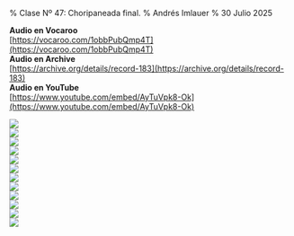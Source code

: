 % Clase Nº 47: Choripaneada final.
% Andrés Imlauer
% 30 Julio 2025

**Audio en Vocaroo**   
[https://vocaroo.com/1obbPubQmp4T](https://vocaroo.com/1obbPubQmp4T)   
**Audio en Archive**   
[https://archive.org/details/record-183](https://archive.org/details/record-183)   
**Audio en YouTube**   
[https://www.youtube.com/embed/AyTuVpk8-Ok](https://www.youtube.com/embed/AyTuVpk8-Ok)   
   
![](https://blogger.googleusercontent.com/img/b/R29vZ2xl/AVvXsEglzjYV23RQQi9GVvGTvlC5FR6PaFp-DOizqp6SNAEUX8CoKwTDMhqpqrAH8YirvW1O2llN7nfPtcX59OoXCdW6N3_fU5nrqE8JrR9eNX6xqqYFEYoMpGhHVCrD_OXAK8nmOvK79dyd8qehouh8GeckqvwQKKdCuaNwVb5hPPO0B1LEod0ht81d9LM_qEE/s4160/IMG-20250707-WA0006.jpg)   
![](https://blogger.googleusercontent.com/img/b/R29vZ2xl/AVvXsEivf5XL1-HQaKS6rSBAcvTEMPS_1UhWo67IEVI23XW20ZvaTg_JbU5vTAlXYzt45hRKyLHrBnRrN5DP1O0DWlCwnJ2fO_G5hV-7m0s2l9t4RJFBl8ZDnRREqZBc0yo2Cf7tkF7dcVmv0oN1GXc6aZ4J3Bx7HdhWOPNXQYOVvcgdYY5NOEubkSJT1yoRG1s/s4160/IMG-20250707-WA0007.jpg)   
![](https://blogger.googleusercontent.com/img/b/R29vZ2xl/AVvXsEj3Zz_Y7Fi1XoO1MaR4KtdxfP5zupHKhLujlfzWV9Y9YjSy5eitXCJgcPqabxpPH6PEEi373CY686P0ksOZTwVXMWfi1oD1wK-VVY_c2ZCaenlIFVsgHj2Q4SMOyrHA8fQLXKhNkf5Rd4EdR8F2ftpRNHFarc0xf08JVPy2RjfgsGb3H8EsyIXKb6FhGsI/s4160/IMG-20250707-WA0008.jpg)   
![](https://blogger.googleusercontent.com/img/b/R29vZ2xl/AVvXsEhSce6IPTCyv0WU-_hopVlLdnbp33qv5yAwvTwsA5YtOF2W_TnEgdqxyS0II4OmbL3PP56zwJy-IwgmDMOLTNzFkSqUjYGaZAAAaIImlvjYmpkB4JeGx0977fFPwK0fOnkFODBD0fjHs6SavVonun8TQXD7gW_pHPbF2Ra24B8douzOkNtUmcMeFjvoA7E/s4160/IMG-20250707-WA0009.jpg)   
![](https://blogger.googleusercontent.com/img/b/R29vZ2xl/AVvXsEiDSz-rYWQjZXf7yf3FuiP-iDz1OfifPcpDCBG1uwzeQnkixJ4KgPvkc29MV0mwOMaMewkKgtVZ1frrAN0BG6oawyrAYxBi40SjCQUcFQcOhVMfUnMiyxqKNdDmunmBqu9E86_HbOY1khrcWSz3dYfwqu8AVyZUcDK_OGZSXfn5L5SKujSmaR6Xro6_ySE/s4160/IMG-20250707-WA0010.jpg)   
![](https://blogger.googleusercontent.com/img/b/R29vZ2xl/AVvXsEjYS3u49ixhwsj9T5wsoP_7MzgI42F8SfSkAUYvzlrV_XPos5DKaof7Wd16TwpAjyPKBeA2wDVZ8CTLhFHtSObNoDZS8KRL9k4_8wBTfXwR1ieWBiPnAW2Gxa9sAomxzaDamOekZp-b8MNHoWeuIIK7no1-cpsgZ-G0hyphenhyphenZsJB2BeMmdbrx5WAlFBNb1hv4/s4160/IMG-20250707-WA0011.jpg)   
![](https://blogger.googleusercontent.com/img/b/R29vZ2xl/AVvXsEioLV4FajC-o8ZAluXZhoKz2J5aBbNwOdDbWXB9cWM_r0sP18gukeToU-jxcErAPQOEbjiQSkxXFKQlM5BeSdGtTFddpY0zM-4_GDLy7LG8LXvfeZ5FcAlqNKMeRI5lGmfxpD2VCWQNcOT7tKW3_Wn_oOkqDaJi-ob3qza8j04EjQiXJN5Qvs0HaNwwTCc/s4160/IMG-20250707-WA0012.jpg)   
![](https://blogger.googleusercontent.com/img/b/R29vZ2xl/AVvXsEjhwJKB0jhyphenhyphen8n4xzIvi0lMnUmnl3gNt55pPkDcD6sLx7FLxkPmTkDl6cCa9FRv-yYmdJEjB46LHrWefh4oc1yC3rMDjDaNA8wEubGmvNzlvDBifzZjKRIbe9hwUi3laR1BbRpZYBmuPR79Itsxq-rxeMhdrqJtlFT70IjuTlf8YV602cRk_epXA-hchJgU/s4160/IMG-20250707-WA0013.jpg)   
![](https://blogger.googleusercontent.com/img/b/R29vZ2xl/AVvXsEgA-rb3qVnhvBaiO7xzhFFVm9mK1WLsZQHEQMD7J9Y0APt4HnPlKduE6-0F9mnhnOhfmhq-I5bHelpBIkfblv2eZp0hftb0KAYgaWwEXUjTZ-iorRLnwLToZgOjBiJ3hXiBzf9nxcDVJEM4WIBiBQe6ayIiI3r3gLmmfa8HUrvwY7eufgRXnnKhyYYsEd0/s4160/IMG-20250707-WA0014.jpg)   
![](https://blogger.googleusercontent.com/img/b/R29vZ2xl/AVvXsEh2Gb1TZrZyMt-axT0dPvq9iULDTk8GYgnI36I0MV25SSPUrA4YVozJK26b-yYp5wgulir0QtSSqM-DmO1DuhzY7HnItgUF_lOBfEGX7lUTvdjgWiXBB9wYwbMD2yQYRI6GHySa5j3I7fYMFm2VxhpZ62KyUxAMN1QaAecxFE7RlNeGyS-wArlzz3EL2l8/s4160/IMG-20250707-WA0015.jpg)   
![](https://blogger.googleusercontent.com/img/b/R29vZ2xl/AVvXsEjEaD-qgAF6zmJJ7VjgRv2N-sXmKzTsU-alnV6R4uNlCMjmLqixg9jBCePVKA_C39OHP10ILyQDBY8LeJJwJRndyf7YrWwIHISZTQOJi9b0vltz1V9rvNHskfZ7Zb1cP9X73eIjkgD2k_3sEnY3_aW-nJHmLZn3OWrShVv5W77YYPsiWoYRNRsnsPN0Yco/s4160/IMG-20250707-WA0016.jpg)   
![](https://blogger.googleusercontent.com/img/b/R29vZ2xl/AVvXsEgTedz9vjMrAQsxD-ozzP0SZzNAfnry5rrIufJLjS1w4d_wikQZew0r0-7LcYJGokHEWp0EeA8TDH0v1KzfQrKulxKpv149vixZNEE4Wr39v2JYQriyrVtan75xVeMSqxY74UdKA0NZYyS9eJLJAO5M9-d8Q4oLWckxHgSSrVNTl1QE-SHITDGB04BQiz4/s4160/IMG-20250707-WA0017.jpg)   
   
